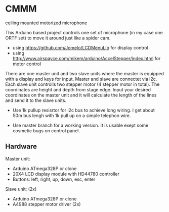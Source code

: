 # CMMM
ceiling mounted motorized microphone

This Arduino based project controls one set of microphone (in my case one ORTF set) to move it around just like a spider cam.

- using https://github.com/Jomelo/LCDMenuLib for display control
- using http://www.airspayce.com/mikem/arduino/AccelStepper/index.html for motor control

There are one master unit and two slave units where the master is equipped with a display and keys for input. Master and slave are connectet via i2c. Each slave unit controlls two stepper motor (4 stepper motor in total).
The coordinates are height and depth from stage edge. Input your desired coordinates on the master unit and it will calculate the length of the lines and send it to the slave units.

- Use 1k pullup resisrtor for i2c bus to achieve long wiring. I get about 50m bus lengh with 1k pull up on a simple telephon wire.

- Use master branch for a working version. It is usable exept some cosmetic bugs on control panel.

## Hardware
Master unit:
- Arduino ATmega328P or clone
- 20X4 LCD display module with HD44780 controller
- Buttons: left, right, up, down, esc, enter

Slave unit: (2x)
- Arduino ATmega328P or clone
- A4988 stepper motor driver (2x)
